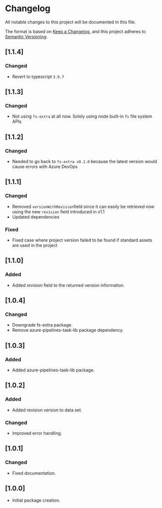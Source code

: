 # Changelog

All notable changes to this project will be documented in this file.

The format is based on [Keep a Changelog](https://keepachangelog.com/en/1.0.0/),
and this project adheres to [Semantic Versioning](https://semver.org/spec/v2.0.0.html).

## [1.1.4]

### Changed

- Revert to typescript `3.9.7`

## [1.1.3]

### Changed

- Not using `fs-extra` at all now. Solely using node built-in `fs` file system APIs

## [1.1.2]

### Changed

- Needed to go back to `fs-extra v8.1.0` because the latest version would cause errors with Azure DevOps

## [1.1.1]

### Changed

- Removed `versionWithRevision`field since it can easily be retrieved now using the new `revision` field introduced in v1.1
- Updated dependencies

### Fixed

- Fixed case where project version failed to be found if standard assets are used in the project

## [1.1.0]

### Added

- Added *revision* field to the returned version information.

## [1.0.4]

### Changed

- Downgrade fs-extra package.
- Remove azure-pipelines-task-lib package dependency.

## [1.0.3]

### Added

- Added azure-pipelines-task-lib package.

## [1.0.2]

### Added

- Added revision version to data set.

### Changed

- Improved error handling.

## [1.0.1]

### Changed

- Fixed documentation.

## [1.0.0]

- Initial package creation.
